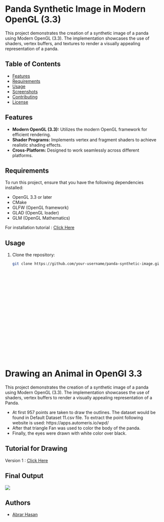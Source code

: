 # Panda Synthetic Image in Modern OpenGL (3.3)

This project demonstrates the creation of a synthetic image of a panda using Modern OpenGL (3.3). The implementation showcases the use of shaders, vertex buffers, and textures to render a visually appealing representation of a panda.

## Table of Contents

- [Features](#features)
- [Requirements](#requirements)
- [Usage](#usage)
- [Screenshots](#screenshots)
- [Contributing](#contributing)
- [License](#license)

## Features

- **Modern OpenGL (3.3):** Utilizes the modern OpenGL framework for efficient rendering.
- **Shader Programs:** Implements vertex and fragment shaders to achieve realistic shading effects.
- **Cross-Platform:** Designed to work seamlessly across different platforms.

## Requirements

To run this project, ensure that you have the following dependencies installed:

- OpenGL 3.3 or later
- CMake
- GLFW (OpenGL framework)
- GLAD (OpenGL loader)
- GLM (OpenGL Mathematics)

For installation tutorial : <a href="https://youtu.be/WoTRZ0t1tT4?si=vTMyT-LCjfcB_mOr">Click Here</a> 

## Usage

1. Clone the repository:

   ```bash
   git clone https://github.com/your-username/panda-synthetic-image.git























# Drawing an Animal in OpenGl 3.3

This project demonstrates the creation of a synthetic image of a panda using Modern OpenGL (3.3). The implementation showcases the use of shaders, vertex buffers to render a visually appealing representation of a Panda.
<ul>
<li>At first 957 points are taken to draw the outlines. The dataset would be found in Default Dataset 11.csv file. 
To extract the point following website is used:
https://apps.automeris.io/wpd/</li>

<li>After that triangle Fan was used to color the body of the panda. </li>
<li>Finally, the eyes were drawn with white color over black. </li>
</ul>


## Tutorial for Drawing 

Version 1 : <a href="https://youtube.com/playlist?list=PLS6kme4GCf2tOzUhrR_937Pv93oHCXxf0&si=GaItmmo-l2T4gbyd">Click Here</a>


## Final Output
<img src = "https://github.com/abrarhasan3/Panda-Drawing-in-Modern-OpenGl/blob/main/Screenshot%202023-09-11%20003949.png"/>

## Authors

- [Abrar Hasan](https://www.github.com/abrarhasan3)
